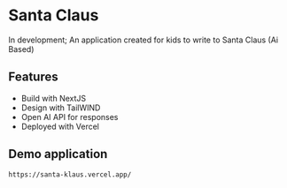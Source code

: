 # Santa Claus

In development;
An application created for kids to write to Santa Claus (Ai Based)

## Features

- Build with NextJS
- Design with TailWIND
- Open AI API for responses
- Deployed with Vercel

## Demo application

```
https://santa-klaus.vercel.app/
```
